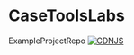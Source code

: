 # CaseToolsLabs
ExampleProjectRepo
[![CDNJS](https://img.shields.io/cdnjs/v/reactstrap.svg)](https://cdnjs.com/libraries/reactstrap)
